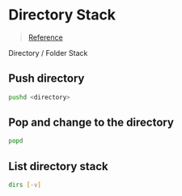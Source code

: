 # Directory Stack

> [Reference](https://unix.stackexchange.com/a/270437/104608)

Directory / Folder Stack

## Push directory

```bash
pushd <directory>
```

## Pop and change to the directory

```bash
popd
```

## List directory stack

```bash
dirs [-v]
```
